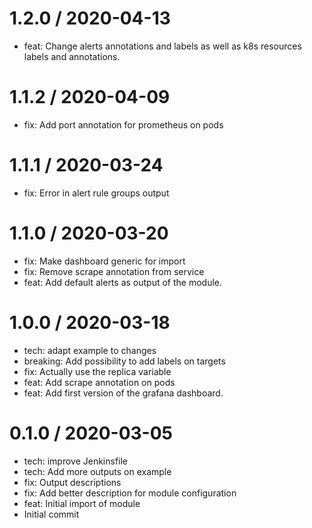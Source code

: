 
1.2.0 / 2020-04-13
==================

  * feat: Change alerts annotations and labels as well as k8s resources labels and annotations.

1.1.2 / 2020-04-09
==================

  * fix: Add port annotation for prometheus on pods

1.1.1 / 2020-03-24
==================

  * fix: Error in alert rule groups output

1.1.0 / 2020-03-20
==================

  * fix: Make dashboard generic for import
  * fix: Remove scrape annotation from service
  * feat: Add default alerts as output of the module.

1.0.0 / 2020-03-18
==================

  * tech: adapt example to changes
  * breaking: Add possibility to add labels on targets
  * fix: Actually use the replica variable
  * feat: Add scrape annotation on pods
  * feat: Add first version of the grafana dashboard.

0.1.0 / 2020-03-05
==================

  * tech: improve Jenkinsfile
  * tech: Add more outputs on example
  * fix: Output descriptions
  * fix: Add better description for module configuration
  * feat: Initial import of module
  * Initial commit
